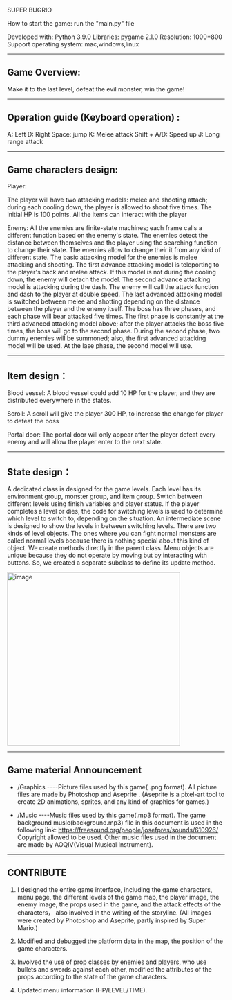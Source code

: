 SUPER BUGRIO

How to start the game: run the "main.py" file

Developed with: Python 3.9.0
Libraries: pygame 2.1.0
Resolution: 1000*800
Support operating system: mac,windows,linux


-------------------------------
Game Overview: 
-------------------------------
Make it to the last level, defeat the evil monster, win the game!

-------------------------------
Operation guide (Keyboard operation) :	
-------------------------------
A: Left		D: Right		Space: jump	K: Melee attack	
Shift + A/D: Speed up		J: Long range attack


-------------------------------
Game characters design:
-------------------------------
Player:

The player will have two attacking models: melee and shooting attach; during each cooling down, the player is allowed to shoot five times. The initial HP is 100 points. All the items can interact with the player

Enemy:
All the enemies are finite-state machines; each frame calls a different function based on the enemy's state. The enemies detect the distance between themselves and the player using the searching function to change their state. The enemies allow to change their it from any kind of different state.
The basic attacking model for the enemies is melee attacking and shooting. The first advance attacking model is teleporting to the player's back and melee attack. If this model is not during the cooling down, the enemy will detach the model. The second advance attacking model is attacking during the dash. The enemy will call the attack function and dash to the player at double speed. The last advanced attacking model is switched between melee and shotting depending on the distance between the player and the enemy itself.
The boss has three phases, and each phase will bear attacked five times. The first phase is constantly at the third advanced attacking model above; after the player attacks the boss five times, the boss will go to the second phase. During the second phase, two dummy enemies will be summoned; also, the first advanced attacking model will be used. At the lase phase, the second model will use.

-------------------------------
Item design：
-------------------------------

Blood vessel: A blood vessel could add 10 HP for the player, and they are distributed everywhere in the states.

Scroll: A scroll will give the player 300 HP, to increase the change for player to defeat the boss

Portal door: The portal door will only appear after the player defeat every enemy and will allow the player enter to the next state.


-------------------------------
State design：
-------------------------------
A dedicated class is designed for the game levels. Each level has its environment group, monster group, and item group. Switch between different levels using finish variables and player status. If the player completes a level or dies, the code for switching levels is used to determine which level to switch to, depending on the situation. An intermediate scene is designed to show the levels in between switching levels.
There are two kinds of level objects. The ones where you can fight normal monsters are called normal levels because there is nothing special about this kind of object. We create methods directly in the parent class. Menu objects are unique because they do not operate by moving but by interacting with buttons. So, we created a separate subclass to define its update method.

<img width="400" alt="image" src="https://user-images.githubusercontent.com/93944793/202769834-d389d00d-b2e7-4677-8285-e9f7ca11fcdb.png">



-------------------------------
Game material Announcement
-------------------------------

* /Graphics  ----Picture files used by this game( .png format). 
	All picture files are made by Photoshop and Aseprite .
	(Aseprite is a pixel-art tool to create 2D animations, sprites, and any kind of graphics for games.) 

* /Music ----Music files used by this game(.mp3 format).
	The game background music(background.mp3) file in this document is used in the following link:
	https://freesound.org/people/josefpres/sounds/610926/
	Copyright allowed to be used.
	Other music files used in the document are made by AOQIV(Visual Musical Instrument).
 
-------------------------------
CONTRIBUTE
-------------------------------
1. I designed the entire game interface, including the game characters, menu page, the different levels of the game map, the player image, the enemy image, the props used in the game, and the attack effects of the characters， also involved in the writing of the storyline.
(All images were created by Photoshop and Aseprite, partly inspired by Super Mario.)

2. Modified and debugged the platform data in the map, the position of the game characters.

3. Involved the use of prop classes by enemies and players, who use bullets and swords against each other, modified the attributes of the props according to the state of the game characters.

4. Updated menu information (HP/LEVEL/TIME).



